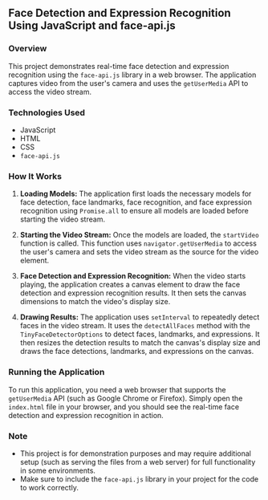 ## Face Detection and Expression Recognition Using JavaScript and face-api.js

### Overview
This project demonstrates real-time face detection and expression recognition using the `face-api.js` library in a web browser. The application captures video from the user's camera and uses the `getUserMedia` API to access the video stream. 

### Technologies Used
- JavaScript
- HTML
- CSS
- `face-api.js`

### How It Works
1. **Loading Models:** The application first loads the necessary models for face detection, face landmarks, face recognition, and face expression recognition using `Promise.all` to ensure all models are loaded before starting the video stream.

2. **Starting the Video Stream:** Once the models are loaded, the `startVideo` function is called. This function uses `navigator.getUserMedia` to access the user's camera and sets the video stream as the source for the video element.

3. **Face Detection and Expression Recognition:** When the video starts playing, the application creates a canvas element to draw the face detection and expression recognition results. It then sets the canvas dimensions to match the video's display size.

4. **Drawing Results:** The application uses `setInterval` to repeatedly detect faces in the video stream. It uses the `detectAllFaces` method with the `TinyFaceDetectorOptions` to detect faces, landmarks, and expressions. It then resizes the detection results to match the canvas's display size and draws the face detections, landmarks, and expressions on the canvas.

### Running the Application
To run this application, you need a web browser that supports the `getUserMedia` API (such as Google Chrome or Firefox). Simply open the `index.html` file in your browser, and you should see the real-time face detection and expression recognition in action.

### Note
- This project is for demonstration purposes and may require additional setup (such as serving the files from a web server) for full functionality in some environments.
- Make sure to include the `face-api.js` library in your project for the code to work correctly.
